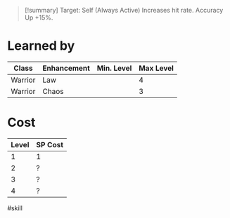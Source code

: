 >[!summary]
>Target: Self (Always Active)
>Increases hit rate.
>Accuracy Up +15%.
# Learned by
| Class   | Enhancement | Min. Level | Max Level |
| ------- | ----------- | ---------- | --------- |
| Warrior | Law         |            | 4         |
| Warrior | Chaos       |            | 3          |
# Cost
| Level | SP Cost |
| ----- | ------- |
| 1     | 1       |
| 2     | ?       |
| 3     | ?       |
| 4     | ?        |

#skill 